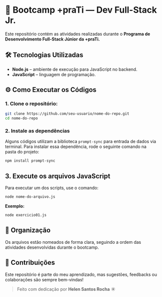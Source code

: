 # 🚀 Bootcamp +praTi — Dev Full-Stack Jr.

Este repositório contém as atividades realizadas durante o **Programa de Desenvolvimento Full-Stack Júnior da +praTi.**


## 🛠️ Tecnologias Utilizadas

- **Node.js** – ambiente de execução para JavaScript no backend.
- **JavaScript** – linguagem de programação.


## ⚙️ Como Executar os Códigos

### 1. Clone o repositório:

```bash
git clone https://github.com/seu-usuario/nome-do-repo.git
cd nome-do-repo
```

### 2. Instale as dependências

Alguns códigos utilizam a biblioteca `prompt-sync` para entrada de dados via terminal. Para instalar essa dependência, rode o seguinte comando na pasta do projeto:

```bash
npm install prompt-sync
```

## 3. Execute os arquivos JavaScript

Para executar um dos scripts, use o comando:

```bash
node nome-do-arquivo.js
```

**Exemplo:**

```bash
node exercicio01.js
```


## 📂 Organização

Os arquivos estão nomeados de forma clara, seguindo a ordem das atividades desenvolvidas durante o bootcamp.


## 🤝 Contribuições

Este repositório é parte do meu aprendizado, mas sugestões, feedbacks ou colaborações são sempre bem-vindas!


> Feito com dedicação por **Helen Santos Rocha** ☀️
